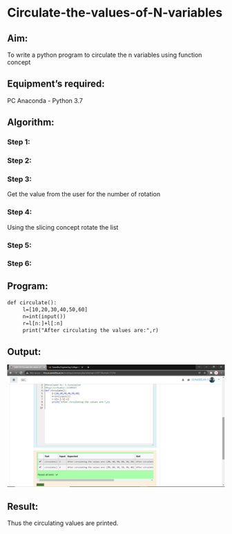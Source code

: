 # Circulate-the-values-of-N-variables
## Aim:
To write a python program to circulate the n variables using function concept
## Equipment’s required:
PC
Anaconda - Python 3.7
## Algorithm: 
### Step 1: 
### Step 2: 
### Step 3: 
Get the value from the user for the number of rotation
### Step 4: 
Using the slicing concept rotate the list

### Step 5: 
### Step 6: 
## Program:
```
def circulate():
     l=[10,20,30,40,50,60]
     n=int(input())
     r=l[n:]+l[:n]
     print("After circulating the values are:",r)
```     
## Output:
![output](output.png)
## Result:
Thus the circulating values are printed.